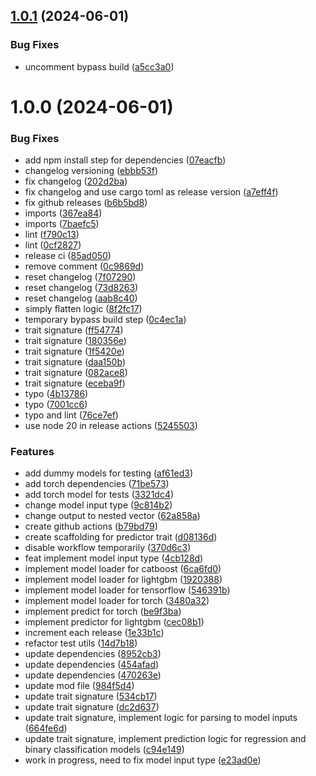 ## [1.0.1](https://github.com/gagansingh894/jams-rs/compare/v1.0.0...v1.0.1) (2024-06-01)


### Bug Fixes

* uncomment bypass build ([a5cc3a0](https://github.com/gagansingh894/jams-rs/commit/a5cc3a011ea40a117339eb62d6fb798b057ce5e1))

# 1.0.0 (2024-06-01)


### Bug Fixes

* add npm install step for dependencies ([07eacfb](https://github.com/gagansingh894/jams-rs/commit/07eacfb7b96259626eb862e225cc599c00f53b06))
* changelog versioning ([ebbb53f](https://github.com/gagansingh894/jams-rs/commit/ebbb53f63d616e848f5b178f847fdb8e1245903e))
* fix changelog ([202d2ba](https://github.com/gagansingh894/jams-rs/commit/202d2ba1fdf886c7347790ca55e8828464588044))
* fix changelog and use cargo toml as release version ([a7eff4f](https://github.com/gagansingh894/jams-rs/commit/a7eff4f8307238bcbd331c1d5a58800fb849e4dc))
* fix github releases ([b6b5bd8](https://github.com/gagansingh894/jams-rs/commit/b6b5bd86e8c03e1b50c916856bb1e19b6038fc26))
* imports ([367ea84](https://github.com/gagansingh894/jams-rs/commit/367ea841b3c17d1444944eefc377a10adeda3d0f))
* imports ([7baefc5](https://github.com/gagansingh894/jams-rs/commit/7baefc5465680baca27ce2f677dccdf4c21b6b4f))
* lint ([f790c13](https://github.com/gagansingh894/jams-rs/commit/f790c13d3830a3094d7fd89a92e8e7e465215d03))
* lint ([0cf2827](https://github.com/gagansingh894/jams-rs/commit/0cf2827f49dfc208f221077cbd278b85b8581c13))
* release ci ([85ad050](https://github.com/gagansingh894/jams-rs/commit/85ad05032a72a4a5db720e001b9ef47522c26cc7))
* remove comment ([0c9869d](https://github.com/gagansingh894/jams-rs/commit/0c9869d32f83280ba3ec6b0ba29724962d2e5cf1))
* reset changelog ([7f07290](https://github.com/gagansingh894/jams-rs/commit/7f0729075a23c21f0f00bbe306227a0276938857))
* reset changelog ([73d8263](https://github.com/gagansingh894/jams-rs/commit/73d8263ee4c95ed3f614a46bafd2e50074183389))
* reset changelog ([aab8c40](https://github.com/gagansingh894/jams-rs/commit/aab8c40293bf5ee8e913dc4333c17a5f08d58140))
* simply flatten logic ([8f2fc17](https://github.com/gagansingh894/jams-rs/commit/8f2fc170b314627a69699b9f002198155803085f))
* temporary bypass build step ([0c4ec1a](https://github.com/gagansingh894/jams-rs/commit/0c4ec1af817ed2550082eeadc2f18fe998357be2))
* trait signature ([ff54774](https://github.com/gagansingh894/jams-rs/commit/ff54774c2af9eb70b5dd9b604f15346e9aaa7aac))
* trait signature ([180356e](https://github.com/gagansingh894/jams-rs/commit/180356e5b0d055e219349aa493d3d4677c96f635))
* trait signature ([1f5420e](https://github.com/gagansingh894/jams-rs/commit/1f5420e3f4ea9d8b712a76fc1ddf78afa221d4f5))
* trait signature ([daa150b](https://github.com/gagansingh894/jams-rs/commit/daa150b3c315845e54fdde13c178b7bf4fb05456))
* trait signature ([082ace8](https://github.com/gagansingh894/jams-rs/commit/082ace878523ab8f6181aebab626c08aed7add5b))
* trait signature ([eceba9f](https://github.com/gagansingh894/jams-rs/commit/eceba9f9f424a750d4d2d313614506057fdef49d))
* typo ([4b13786](https://github.com/gagansingh894/jams-rs/commit/4b13786919cd2aa9bb51551d026f2014c8e92da8))
* typo ([7001cc6](https://github.com/gagansingh894/jams-rs/commit/7001cc6adcc7c024df249b24788a1f622c442afd))
* typo and lint ([76ce7ef](https://github.com/gagansingh894/jams-rs/commit/76ce7ef86bb0b371cc46652df2ca21fe078fcce9))
* use node 20 in release actions ([5245503](https://github.com/gagansingh894/jams-rs/commit/52455038d0da084b9bdb10081dfb41dbb0f51d0f))


### Features

* add dummy models for testing ([af61ed3](https://github.com/gagansingh894/jams-rs/commit/af61ed3bd3b19504b56015d590397f58f1cd0b54))
* add torch dependencies ([71be573](https://github.com/gagansingh894/jams-rs/commit/71be5739aeca91c617b6b7fdd93da73ae8640f78))
* add torch model for tests ([3321dc4](https://github.com/gagansingh894/jams-rs/commit/3321dc412142b6bcb57b3dfdd89710a62ed82278))
* change model input type ([9c814b2](https://github.com/gagansingh894/jams-rs/commit/9c814b212bf4001a96e0ce03080e009970ba354c))
* change output to nested vector ([62a858a](https://github.com/gagansingh894/jams-rs/commit/62a858aca314f19fb013d2686809f195984848d1))
* create github actions ([b79bd79](https://github.com/gagansingh894/jams-rs/commit/b79bd79b4c96187c198f64725c3017ea5f3ba63a))
* create scaffolding for predictor trait ([d08136d](https://github.com/gagansingh894/jams-rs/commit/d08136d86f28928105debeb2b888b94225065637))
* disable workflow temporarily ([370d6c3](https://github.com/gagansingh894/jams-rs/commit/370d6c3440c40396fe97e0d7d7451f5178bfd80b))
* feat implement model input type ([4cb128d](https://github.com/gagansingh894/jams-rs/commit/4cb128d0119b9f07fc499987b92406485ae8db9d))
* implement model loader for catboost ([6ca6fd0](https://github.com/gagansingh894/jams-rs/commit/6ca6fd08f7c33040200f68c3398c464540050665))
* implement model loader for lightgbm ([1920388](https://github.com/gagansingh894/jams-rs/commit/1920388da27e0b39efd34624b939c2ed4bb6091c))
* implement model loader for tensorflow ([546391b](https://github.com/gagansingh894/jams-rs/commit/546391bc03dd394d67c6a84a8bd22ead5869e681))
* implement model loader for torch ([3480a32](https://github.com/gagansingh894/jams-rs/commit/3480a32a00dfcc03abb78291147902b4642b3d80))
* implement predict for torch ([be9f3ba](https://github.com/gagansingh894/jams-rs/commit/be9f3ba5495b110744c3c56f74adfb0701eb8c8a))
* implement predictor for lightgbm ([cec08b1](https://github.com/gagansingh894/jams-rs/commit/cec08b120e12c292aa5d1452ef17ade0c536b041))
* increment each release ([1e33b1c](https://github.com/gagansingh894/jams-rs/commit/1e33b1c3a2ab33834b8057d9a1347d90b67aa725))
* refactor test utils ([14d7b18](https://github.com/gagansingh894/jams-rs/commit/14d7b18a84c533532f8c64829861338839fbf82c))
* update dependencies ([8952cb3](https://github.com/gagansingh894/jams-rs/commit/8952cb37adb6ff14e5cb9e35092c91b4108e9d34))
* update dependencies ([454afad](https://github.com/gagansingh894/jams-rs/commit/454afad7a6bd1b5e5f5c7743b9b7872cc3f4965f))
* update dependencies ([470263e](https://github.com/gagansingh894/jams-rs/commit/470263e00c6356271e57892a5b14dab1a949b3e0))
* update mod file ([984f5d4](https://github.com/gagansingh894/jams-rs/commit/984f5d46c30975df7d2bb26a9430daae2948b030))
* update trait signature ([534cb17](https://github.com/gagansingh894/jams-rs/commit/534cb17e291bf1d9b5589882291583c712fbf1fe))
* update trait signature ([dc2d637](https://github.com/gagansingh894/jams-rs/commit/dc2d6375876fac3284200f970192940c8debf825))
* update trait signature, implement logic for parsing to model inputs ([664fe6d](https://github.com/gagansingh894/jams-rs/commit/664fe6d0ab669b712c144148cbd62c3423ac3386))
* update trait signature, implement prediction logic for regression and binary classification models ([c94e149](https://github.com/gagansingh894/jams-rs/commit/c94e1491989f26921d97b4f2bdfdfb6d2ffee348))
* work in progress, need to fix model input type ([e23ad0e](https://github.com/gagansingh894/jams-rs/commit/e23ad0e59fba49d86b3477763f5a624773fe76f7))
